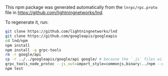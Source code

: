 
This npm package was generated automatically from the `lnrpc/rpc.proto` file in https://github.com/lightningnetworks/lnd.

To regenerate it, run:

```sh
git clone https://github.com/lightningnetworks/lnd
git clone https://github.com/googleapis/googleapis
cd lnd/npm
npm install
npm install -g grpc-tools
rm -r google/api
cp -r ../../googleapis/google/api google/ # because the `.js` files will be generated next to the `.proto` files
grpc_tools_node_protoc --js_out=import_style=commonjs,binary:../npm --grpc_out=../npm --plugin=protoc-gen-grpc=`which grpc_tools_node_protoc_plugin` rpc.proto
npm test
